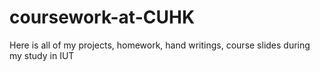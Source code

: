 # coursework-at-CUHK
Here is all of my projects, homework, hand writings, course slides during my study in IUT
